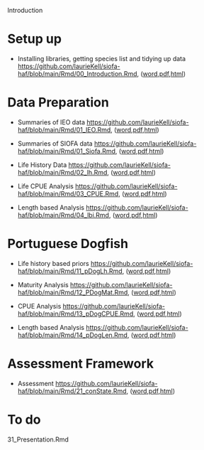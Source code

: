 Introduction

# Setup up

-   Installing libraries, getting species list and tidying up data <https://github.com/laurieKell/siofa-haf/blob/main/Rmd/00_Introduction.Rmd>, ([word](),[pdf](),[html]())

# Data Preparation

-   Summaries of IEO data <https://github.com/laurieKell/siofa-haf/blob/main/Rmd/01_IEO.Rmd>, ([word](),[pdf](),[html]())

-   Summaries of SIOFA data <https://github.com/laurieKell/siofa-haf/blob/main/Rmd/01_Siofa.Rmd>, ([word](),[pdf](),[html]())

-   Life History Data <https://github.com/laurieKell/siofa-haf/blob/main/Rmd/02_lh.Rmd>, ([word](),[pdf](),[html]())

-   Life CPUE Analysis <https://github.com/laurieKell/siofa-haf/blob/main/Rmd/03_CPUE.Rmd>, ([word](),[pdf](),[html]())

-   Length based Analysis <https://github.com/laurieKell/siofa-haf/blob/main/Rmd/04_lbi.Rmd>, ([word](),[pdf](),[html]())

# Portuguese Dogfish

-   Life history based priors <https://github.com/laurieKell/siofa-haf/blob/main/Rmd/11_pDogLh.Rmd>, ([word](),[pdf](),[html]())

-   Maturity Analysis <https://github.com/laurieKell/siofa-haf/blob/main/Rmd/12_PDogMat.Rmd>, ([word](),[pdf](),[html]())

-   CPUE Analysis <https://github.com/laurieKell/siofa-haf/blob/main/Rmd/13_pDogCPUE.Rmd>, ([word](),[pdf](),[html]())

-   Length based Analysis <https://github.com/laurieKell/siofa-haf/blob/main/Rmd/14_pDogLen.Rmd>, ([word](),[pdf](),[html]())

# Assessment Framework

-   Assessment <https://github.com/laurieKell/siofa-haf/blob/main/Rmd/21_conState.Rmd>, ([word](),[pdf](),[html]())

# To do

31_Presentation.Rmd
